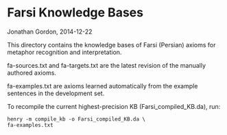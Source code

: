 # Farsi Knowledge Bases
Jonathan Gordon, 2014-12-22

This directory contains the knowledge bases of Farsi (Persian) axioms for
metaphor recognition and interpretation.

fa-sources.txt and fa-targets.txt are the latest revision of the
manually authored axioms.

fa-examples.txt are axioms learned automatically from the example
sentences in the development set.

To recompile the current highest-precision KB (Farsi_compiled_KB.da),
run:

    henry -m compile_kb -o Farsi_compiled_KB.da \
    fa-examples.txt
